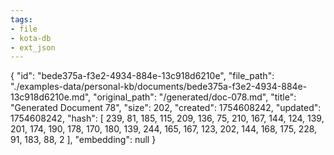 ```yaml
---
tags:
- file
- kota-db
- ext_json
---
```

{
  "id": "bede375a-f3e2-4934-884e-13c918d6210e",
  "file_path": "./examples-data/personal-kb/documents/bede375a-f3e2-4934-884e-13c918d6210e.md",
  "original_path": "/generated/doc-078.md",
  "title": "Generated Document 78",
  "size": 202,
  "created": 1754608242,
  "updated": 1754608242,
  "hash": [
    239,
    81,
    185,
    115,
    209,
    136,
    75,
    210,
    167,
    144,
    124,
    139,
    201,
    174,
    190,
    178,
    170,
    180,
    139,
    244,
    165,
    167,
    123,
    202,
    144,
    168,
    175,
    228,
    91,
    183,
    88,
    2
  ],
  "embedding": null
}